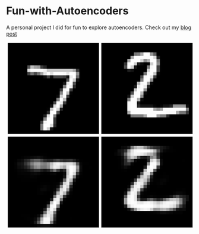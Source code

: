 # Fun-with-Autoencoders

A personal project I did for fun to explore autoencoders. Check out my <a href="https://williambidle.github.io/programming-projects/2022/12/06/Fun-with-Autoencoders.html" target = "_blank">blog post</a> 

![](https://github.com/WilliamBidle/Fun-with-Autoencoders/blob/master/Autoencoder.png)
